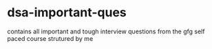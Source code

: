 # dsa-important-ques
contains all important and tough interview questions from the gfg self paced course strutured by me
